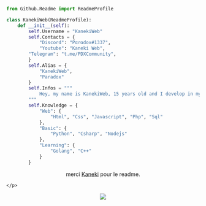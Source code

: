 ```py
from Github.Readme import ReadmeProfile

class KanekiWeb(ReadmeProfile):
    def __init__(self):
        self.Username = "KanekiWeb"
        self.Contacts = {
            "Discord": "Pαrαdox#1337",
            "Youtube": "Kaneki Web",
	    "Telegram": "t.me/PDXCommunity",
        }
        self.Alias = {
            "KanekiWeb",
            "Paradox"
        }
        self.Infos = """
            Hey, my name is KanekiWeb, 15 years old and I develop in my spare time, currently learning Golang.
        """        
        self.Knowledge = {
            "Web": {
                "Html", "Css", "Javascript", "Php", "Sql"
            },
            "Basic": {
                "Python", "Csharp", "Nodejs"
            },
            "Learning": {
                "Golang", "C++"
            }
        }
```
<p align="center">merci <a href="https:/github.com/kanekiweb">Kaneki</a> pour le readme.


	</p>

<p align="center">
	<img src="https://lanyard.cnrad.dev/api/913535402894319617?hideTimestamp=true"/>

   
